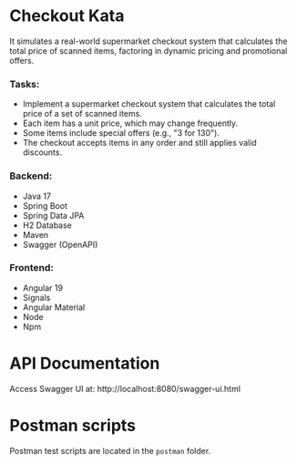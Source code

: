 # Checkout Kata

It simulates a real-world supermarket checkout system that calculates the total price of scanned items, factoring in dynamic pricing and promotional offers.

### Tasks:
* Implement a supermarket checkout system that calculates the total price of a set of scanned items.
* Each item has a unit price, which may change frequently.
* Some items include special offers (e.g., "3 for 130").
* The checkout accepts items in any order and still applies valid discounts.

### Backend:
* Java 17
* Spring Boot
* Spring Data JPA
* H2 Database
* Maven
* Swagger (OpenAPI)

### Frontend: 
* Angular 19
* Signals
* Angular Material
* Node
* Npm

# API Documentation
Access Swagger UI at: http://localhost:8080/swagger-ui.html

# Postman scripts
Postman test scripts are located in the `postman` folder.
